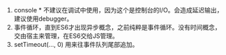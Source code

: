 
1. console * 不建议在调试中使用，因为这个是控制台的I/O。会造成延迟输出，建议使用debugger。
2. 事件循环，直到ES6才出现异步概念，之前纯粹是事件循环。没有时间概念，交由宿主来管理，在ES6交给JS管理。
3. setTimeout(..., 0) 用来往事件队列尾部追加。
